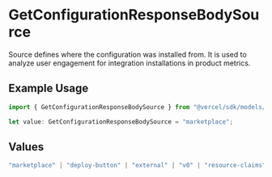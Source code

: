 # GetConfigurationResponseBodySource

Source defines where the configuration was installed from. It is used to analyze user engagement for integration installations in product metrics.

## Example Usage

```typescript
import { GetConfigurationResponseBodySource } from "@vercel/sdk/models/getconfigurationop.js";

let value: GetConfigurationResponseBodySource = "marketplace";
```

## Values

```typescript
"marketplace" | "deploy-button" | "external" | "v0" | "resource-claims"
```